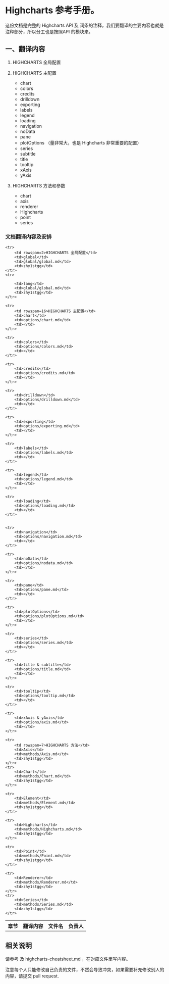 # Highcharts 参考手册。

这份文档是完整的 Highcharts API 及 词条的注释，我们要翻译的主要内容也就是 注释部分，所以分工也是按照API 的模块来。

## 一、翻译内容

1. HIGHCHARTS 全局配置   
2. HIGHCHARTS 主配置            
	* chart
	* colors
	* credits
	* drilldown
	* exporting
	* labels
	* legend
	* loading
	* navigation
	* noData
	* pane
	* plotOptions   （量非常大，也是 Highcharts 非常重要的配置）
	* series
	* subtitle
	* title
	* tooltip
	* xAxis
	* yAxis

3. HIGHCHARTS 方法和参数  

	* chart
	* axis
	* renderer
	* Highcharts
	* point
	* series



### 文档翻译内容及安排

<table>
	<tr>
		<th>章节</th>
		<th>翻译内容</th>
		<th>文件名</th>
		<th>负责人</th>
	</tr>

	<tr>
		<td rowspan=2>HIGHCHARTS 全局配置</td>
		<td>global</td>
		<td>global/global.md</td>
		<td>zhy1stgg</td>
	</tr>
	<tr>

		<td>lang</td>
		<td>global/global.md</td>
		<td>zhy1stgg</td>
	</tr>

	<tr>
		<td rowspan=16>HIGHCHARTS 主配置</td>
		<td>chart</td>
		<td>options/chart.md</td>
		<td></td>
	</tr>

	<tr>
		<td>colors</td>
		<td>options/colors.md</td>
		<td></td>
	</tr>

	<tr>
		<td>credits</td>
		<td>options/credits.md</td>
		<td></td>
	</tr>

	<tr>
		<td>drilldown</td>
		<td>options/drilldown.md</td>
		<td></td>
	</tr>

	<tr>
		<td>exporting</td>
		<td>options/exporting.md</td>
		<td></td>
	</tr>

	<tr>
		<td>labels</td>
		<td>options/labels.md</td>
		<td></td>
	</tr>

	<tr>
		<td>legend</td>
		<td>options/legend.md</td>
		<td></td>
	</tr>

	<tr>
		<td>loading</td>
		<td>options/loading.md</td>
		<td></td>
	</tr>


	<tr>
		<td>navigation</td>
		<td>options/navigation.md</td>
		<td></td>
	</tr>

	<tr>
		<td>noData</td>
		<td>options/nodata.md</td>
		<td></td>
	</tr>

	<tr>
		<td>pane</td>
		<td>options/pane.md</td>
		<td></td>
	</tr>

	<tr>
		<td>plotOptions</td>
		<td>options/plotOptions.md</td>
		<td></td>
	</tr>

	<tr>
		<td>series</td>
		<td>options/series.md</td>
		<td></td>
	</tr>

	<tr>
		<td>title & subtitle</td>
		<td>options/title.md</td>
		<td></td>
	</tr>

	<tr>
		<td>tooltip</td>
		<td>options/tooltip.md</td>
		<td></td>
	</tr>

	<tr>
		<td>xAxis & yAxis</td>
		<td>options/axis.md</td>
		<td></td>
	</tr>

	<tr>
		<td rowspan=7>HIGHCHARTS 方法</td>
		<td>Axis</td>
		<td>methods/Axis.md</td>
		<td>zhy1stgg</td>
	</tr>
	<tr>
		<td>Chart</td>
		<td>methods/Chart.md</td>
		<td>zhy1stgg</td>
	</tr>

	<tr>
		<td>Element</td>
		<td>methods/Element.md</td>
		<td>zhy1stgg</td>
	</tr>

	<tr>
		<td>Highcharts</td>
		<td>methods/Highcharts.md</td>
		<td>zhy1stgg</td>
	</tr>

	<tr>
		<td>Point</td>
		<td>methods/Point.md</td>
		<td>zhy1stgg</td>
	</tr>

	<tr>
		<td>Renderer</td>
		<td>methods/Renderer.md</td>
		<td>zhy1stgg</td>
	</tr>
	<tr>
		<td>Series</td>
		<td>methods/Series.md</td>
		<td>zhy1stgg</td>
	</tr>

</table>

## 相关说明

请参考  及 highcharts-cheatsheet.md ，在对应文件里写内容。

注意每个人只能修改自己负责的文件，不然会导致冲突，如果需要补充修改别人的内容，请提交 pull request.
